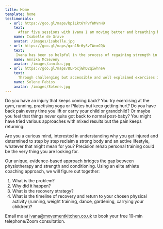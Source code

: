 ```yaml
---
title: Home
template: home
testimonials:
  - url: https://goo.gl/maps/bpiLkt6YPvfWMVnH9
    text:
      After five sessions with Ivana I am moving better and breathing better. I feel better! I can feel my body's limits and its tensions. This means when I take a yoga or pilates class I know how to avoid pushing my body too far towards injury and strain. I have a deeper understanding of and respect for my body.
    name: Isabelle de Grave 
    avatar: /images/isabelle.jpg
  - url: https://goo.gl/maps/qxn1Br6ySvTWnmCQA
    text:
     Ivana has been so helpful in the process of regaining strength in the muscles my brain had forgotten and abandoned through years of habitual movements, and releasing those which were overworked. I am now much more aware of my body, the position and movement of my pelvis, and how much difference a small adjustment can make to how I feel. 
    name: Annika McSeveny
    avatar: /images/annika.jpg
  - url: https://goo.gl/maps/DLPoxjGhD2qiwhneA
    text:
      Through challenging but accessible and well explained exercises I was able to understand different mechanics and healing in a new way. As much as a physical practice our time together was also incredibly educational and I have multiple take-aways I can apply in my life as I move forward. 
    name: Solene Fabios
    avatar: /images/Solene.jpg
---
```


Do you have an injury that keeps coming back? You try exercising at the gym,
running, practising yoga or Pilates but keep getting hurt? Do you have back pain
every time you lift or carry your child or grandchild? Or maybe you feel that
things never quite got back to normal post-baby? You might have tried various
approaches with mixed results but the pain keeps returning.

Are you a curious mind, interested in understanding why you get injured and
determined to step by step reclaim a strong body and an active lifestyle,
whatever that might mean for you? Precision rehab personal training could be the very thing you are looking for.

Our unique, evidence-based approach bridges the gap between physiotherapy and
strength and conditioning. Using an elite athlete coaching approach, we will
figure out together:

1. What is the problem?
2. Why did it happen?
3. What is the recovery strategy?
4. What is the timeline of recovery and return to your chosen physical activity
   (running, weight training, dance, gardening, carrying your children)?

Email me at ivana@movementkitchen.co.uk to book your free 10-min telephone/Zoom consultation.
